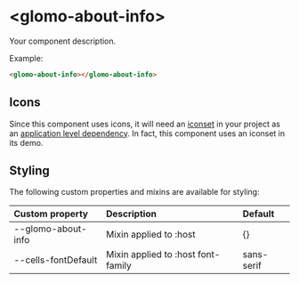 # &lt;glomo-about-info&gt;

Your component description.

Example:
```html
<glomo-about-info></glomo-about-info>
```

## Icons

Since this component uses icons, it will need an [iconset](https://bbva.cellsjs.com/guides/best-practices/cells-icons.html) in your project as an [application level dependency](https://bbva.cellsjs.com/guides/advanced-guides/application-level-dependencies.html). In fact, this component uses an iconset in its demo.

## Styling

The following custom properties and mixins are available for styling:

| Custom property | Description     | Default        |
|:----------------|:----------------|:---------------|
| --glomo-about-info  | Mixin applied to :host     | {}  |
| --cells-fontDefault  | Mixin applied to :host font-family    | sans-serif  |
